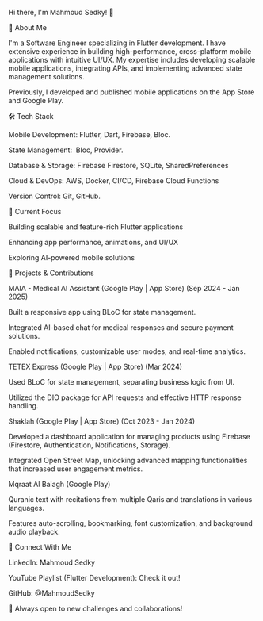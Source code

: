 Hi there, I'm Mahmoud Sedky! 👋

🚀 About Me

I'm a Software Engineer specializing in Flutter development. I have extensive experience in building high-performance, cross-platform mobile applications with intuitive UI/UX. My expertise includes developing scalable mobile applications, integrating APIs, and implementing advanced state management solutions.

Previously, I developed and published mobile applications on the App Store and Google Play.

🛠️ Tech Stack

Mobile Development: Flutter, Dart, Firebase, Bloc.

State Management:  Bloc, Provider.

Database & Storage: Firebase Firestore, SQLite, SharedPreferences

Cloud & DevOps: AWS, Docker, CI/CD, Firebase Cloud Functions

Version Control: Git, GitHub.

🎯 Current Focus

Building scalable and feature-rich Flutter applications

Enhancing app performance, animations, and UI/UX

Exploring AI-powered mobile solutions

📌 Projects & Contributions

MAIA - Medical AI Assistant (Google Play | App Store) (Sep 2024 - Jan 2025)

Built a responsive app using BLoC for state management.

Integrated AI-based chat for medical responses and secure payment solutions.

Enabled notifications, customizable user modes, and real-time analytics.

TETEX Express (Google Play | App Store) (Mar 2024)

Used BLoC for state management, separating business logic from UI.

Utilized the DIO package for API requests and effective HTTP response handling.

Shaklah (Google Play | App Store) (Oct 2023 - Jan 2024)

Developed a dashboard application for managing products using Firebase (Firestore, Authentication, Notifications, Storage).

Integrated Open Street Map, unlocking advanced mapping functionalities that increased user engagement metrics.

Mqraat Al Balagh (Google Play)

Quranic text with recitations from multiple Qaris and translations in various languages.

Features auto-scrolling, bookmarking, font customization, and background audio playback.



📢 Connect With Me

LinkedIn: Mahmoud Sedky

YouTube Playlist (Flutter Development): Check it out!

GitHub: @MahmoudSedky

🚀 Always open to new challenges and collaborations!

